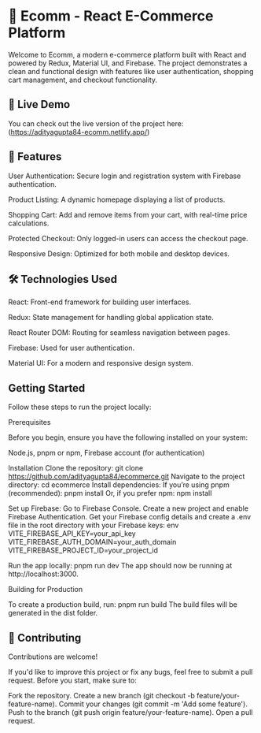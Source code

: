 # 🛒 Ecomm - React E-Commerce Platform

Welcome to Ecomm, a modern e-commerce platform built with React and powered by Redux, Material UI, and Firebase.
The project demonstrates a clean and functional design with features like user authentication, shopping cart management, and checkout functionality.

## 🎉 Live Demo

You can check out the live version of the project here: (https://adityagupta84-ecomm.netlify.app/)

## 🌟 Features

User Authentication: Secure login and registration system with Firebase authentication.

Product Listing: A dynamic homepage displaying a list of products.

Shopping Cart: Add and remove items from your cart, with real-time price calculations.

Protected Checkout: Only logged-in users can access the checkout page.

Responsive Design: Optimized for both mobile and desktop devices.

## 🛠️ Technologies Used

React: Front-end framework for building user interfaces.

Redux: State management for handling global application state.

React Router DOM: Routing for seamless navigation between pages.

Firebase: Used for user authentication.

Material UI: For a modern and responsive design system.

## Getting Started

Follow these steps to run the project locally:

Prerequisites

Before you begin, ensure you have the following installed on your system:

Node.js, pnpm or npm, Firebase account (for authentication)

Installation
Clone the repository: git clone https://github.com/adityagupta84/ecommerce.git
Navigate to the project directory: cd ecommerce
Install dependencies: If you’re using pnpm (recommended): pnpm install Or, if you prefer npm: npm install

Set up Firebase:
Go to Firebase Console.
Create a new project and enable Firebase Authentication.
Get your Firebase config details and create a .env file in the root directory with your Firebase keys:
env
VITE_FIREBASE_API_KEY=your_api_key
VITE_FIREBASE_AUTH_DOMAIN=your_auth_domain
VITE_FIREBASE_PROJECT_ID=your_project_id

Run the app locally: pnpm run dev
The app should now be running at http://localhost:3000.

Building for Production

To create a production build, run: pnpm run build
The build files will be generated in the dist folder.

## 🤝 Contributing

Contributions are welcome!

If you'd like to improve this project or fix any bugs, feel free to submit a pull request. Before you start, make sure to:

Fork the repository. 
                 Create a new branch (git checkout -b feature/your-feature-name).
    Commit your changes (git commit -m 'Add some feature').
  Push to the branch (git push origin feature/your-feature-name).
  Open a pull request.
